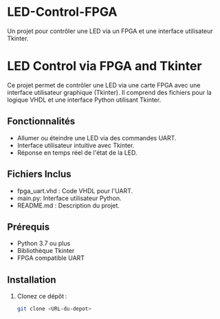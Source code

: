# LED-Control-FPGA
Un projet pour contrôler une LED via un FPGA et une interface utilisateur Tkinter.

# LED Control via FPGA and Tkinter

Ce projet permet de contrôler une LED via une carte FPGA avec une interface utilisateur graphique (Tkinter). 
Il comprend des fichiers pour la logique VHDL et une interface Python utilisant Tkinter.

## Fonctionnalités
- Allumer ou éteindre une LED via des commandes UART.
- Interface utilisateur intuitive avec Tkinter.
- Réponse en temps réel de l'état de la LED.

## Fichiers Inclus
- fpga_uart.vhd : Code VHDL pour l'UART.
- main.py: Interface utilisateur Python.
- README.md : Description du projet.

## Prérequis
- Python 3.7 ou plus
- Bibliothèque Tkinter
- FPGA compatible UART

## Installation
1. Clonez ce dépôt :
   ```bash
   git clone <URL-du-depot>

